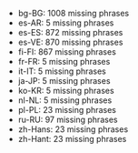 - bg-BG: 1008 missing phrases
- es-AR: 5 missing phrases
- es-ES: 872 missing phrases
- es-VE: 870 missing phrases
- fi-FI: 867 missing phrases
- fr-FR: 5 missing phrases
- it-IT: 5 missing phrases
- ja-JP: 5 missing phrases
- ko-KR: 5 missing phrases
- nl-NL: 5 missing phrases
- pl-PL: 23 missing phrases
- ru-RU: 97 missing phrases
- zh-Hans: 23 missing phrases
- zh-Hant: 23 missing phrases
